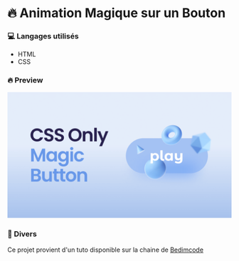 # 🔥 Animation Magique sur un Bouton
### 💻 Langages utilisés

- HTML
- CSS

### 🔥 Preview
![](/preview.png)

### 📜 Divers

Ce projet provient d'un tuto disponible sur la chaine de [Bedimcode](https://www.youtube.com/c/Bedimcode)


